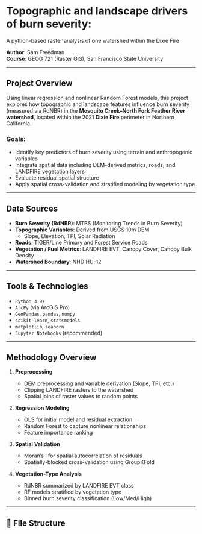 # Topographic and landscape drivers of burn severity:
A python-based raster analysis of one watershed within the Dixie Fire

**Author**: Sam Freedman  
**Course**: GEOG 721 (Raster GIS), San Francisco State University

---

## Project Overview

Using linear regression and nonlinear Random Forest models, this project explores how topographic and landscape features influence burn severity (measured via RdNBR) in the **Mosquito Creek–North Fork Feather River watershed**, located within the 2021 **Dixie Fire** perimeter in Northern California.

### Goals:
- Identify key predictors of burn severity using terrain and anthropogenic variables
- Integrate spatial data including DEM-derived metrics, roads, and LANDFIRE vegetation layers
- Evaluate residual spatial structure
- Apply spatial cross-validation and stratified modeling by vegetation type

---

## Data Sources

- **Burn Severity (RdNBR)**: MTBS (Monitoring Trends in Burn Severity)
- **Topographic Variables**: Derived from USGS 10m DEM
  - Slope, Elevation, TPI, Solar Radiation
- **Roads**: TIGER/Line Primary and Forest Service Roads
- **Vegetation / Fuel Metrics**: LANDFIRE EVT, Canopy Cover, Canopy Bulk Density
- **Watershed Boundary**: NHD HU-12

---

## Tools & Technologies

- `Python 3.9+`
- `ArcPy` (via ArcGIS Pro)
- `GeoPandas`, `pandas`, `numpy`
- `scikit-learn`, `statsmodels`
- `matplotlib`, `seaborn`
- `Jupyter Notebooks` (recommended)

---

## Methodology Overview

1. **Preprocessing**  
   - DEM preprocessing and variable derivation (Slope, TPI, etc.)
   - Clipping LANDFIRE rasters to the watershed
   - Spatial joins of raster values to random points

2. **Regression Modeling**  
   - OLS for initial model and residual extraction  
   - Random Forest to capture nonlinear relationships  
   - Feature importance ranking

3. **Spatial Validation**  
   - Moran’s I for spatial autocorrelation of residuals  
   - Spatially-blocked cross-validation using GroupKFold  

4. **Vegetation-Type Analysis**  
   - RdNBR summarized by LANDFIRE EVT class  
   - RF models stratified by vegetation type  
   - Binned burn severity classification (Low/Med/High)

---

## 📂 File Structure

